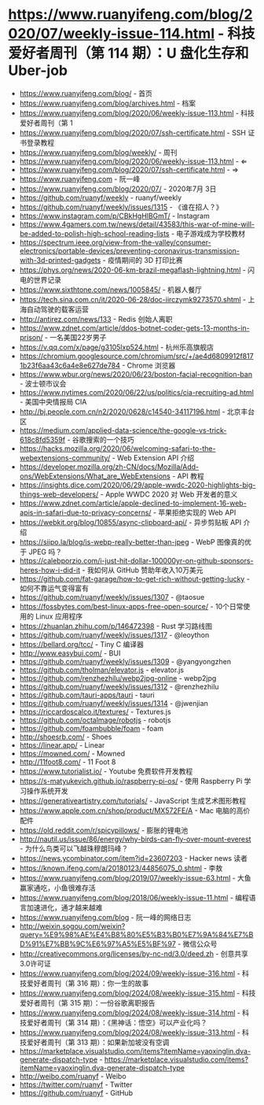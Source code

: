 # https://www.ruanyifeng.com/blog/2020/07/weekly-issue-114.html - 科技爱好者周刊（第 114 期）：U 盘化生存和 Uber-job

- https://www.ruanyifeng.com/blog/ - 首页
- https://www.ruanyifeng.com/blog/archives.html - 档案
- https://www.ruanyifeng.com/blog/2020/06/weekly-issue-113.html - 科技爱好者周刊（第 1
- https://www.ruanyifeng.com/blog/2020/07/ssh-certificate.html - SSH 证书登录教程
- https://www.ruanyifeng.com/blog/weekly/ - 周刊
- https://www.ruanyifeng.com/blog/2020/06/weekly-issue-113.html - ⇐
- https://www.ruanyifeng.com/blog/2020/07/ssh-certificate.html - ⇒
- https://www.ruanyifeng.com - 阮一峰
- https://www.ruanyifeng.com/blog/2020/07/ - 2020年7月 3日
- https://github.com/ruanyf/weekly - ruanyf/weekly
- https://github.com/ruanyf/weekly/issues/1315 - 《谁在招人？》
- https://www.instagram.com/p/CBkHgHlBGmT/ - Instagram
- https://www.4gamers.com.tw/news/detail/43583/this-war-of-mine-will-be-added-to-polish-high-school-reading-lists - 电子游戏成为学校教材
- https://spectrum.ieee.org/view-from-the-valley/consumer-electronics/portable-devices/preventing-coronavirus-transmission-with-3d-printed-gadgets - 疫情期间的 3D 打印比赛
- https://phys.org/news/2020-06-km-brazil-megaflash-lightning.html - 闪电的世界记录
- https://www.sixthtone.com/news/1005845/ - 机器人餐厅
- https://tech.sina.com.cn/it/2020-06-28/doc-iirczymk9273570.shtml - 上海自动驾驶的载客运营
- http://antirez.com/news/133 - Redis 创始人离职
- https://www.zdnet.com/article/ddos-botnet-coder-gets-13-months-in-prison/ - 一名美国22岁男子
- https://v.qq.com/x/page/g3105lxp524.html - 杭州乐高旗舰店
- https://chromium.googlesource.com/chromium/src/+/ae4d6809912f8171b23f6aa43c6a4e8e627de784 - Chrome 浏览器
- https://www.wbur.org/news/2020/06/23/boston-facial-recognition-ban - 波士顿市议会
- https://www.nytimes.com/2020/06/22/us/politics/cia-recruiting-ad.html - 美国中央情报局 CIA
- http://bj.people.com.cn/n2/2020/0628/c14540-34117196.html - 北京丰台区
- https://medium.com/applied-data-science/the-google-vs-trick-618c8fd5359f - 谷歌搜索的一个技巧
- https://hacks.mozilla.org/2020/06/welcoming-safari-to-the-webextensions-community/ - Web Extension API 介绍
- https://developer.mozilla.org/zh-CN/docs/Mozilla/Add-ons/WebExtensions/What_are_WebExtensions - API 教程
- https://insights.dice.com/2020/06/29/apple-wwdc-2020-highlights-big-things-web-developers/ - Apple WWDC 2020 对 Web 开发者的意义
- https://www.zdnet.com/article/apple-declined-to-implement-16-web-apis-in-safari-due-to-privacy-concerns/ - 苹果拒绝实现的 Web API
- https://webkit.org/blog/10855/async-clipboard-api/ - 异步剪贴板 API 介绍
- https://siipo.la/blog/is-webp-really-better-than-jpeg - WebP 图像真的优于 JPEG 吗？
- https://calebporzio.com/i-just-hit-dollar-100000yr-on-github-sponsors-heres-how-i-did-it - 我如何从 GitHub 赞助年收入10万美元
- https://github.com/fat-garage/how-to-get-rich-without-getting-lucky - 如何不靠运气变得富有
- https://github.com/ruanyf/weekly/issues/1307 - @taosue
- https://fossbytes.com/best-linux-apps-free-open-source/ - 10个日常使用的 Linux 应用程序
- https://zhuanlan.zhihu.com/p/146472398 - Rust 学习路线图
- https://github.com/ruanyf/weekly/issues/1317 - @leoython
- https://bellard.org/tcc/ - Tiny C 编译器
- http://www.easybui.com/ - BUI
- https://github.com/ruanyf/weekly/issues/1309 - @yangyongzhen
- https://github.com/tholman/elevator.js - elevator.js
- https://github.com/renzhezhilu/webp2jpg-online - webp2jpg
- https://github.com/ruanyf/weekly/issues/1312 - @renzhezhilu
- https://github.com/tauri-apps/tauri - tauri
- https://github.com/ruanyf/weekly/issues/1314 - @jwenjian
- https://riccardoscalco.it/textures/ - Textures.js
- https://github.com/octalmage/robotjs - robotjs
- https://github.com/foambubble/foam - foam
- http://shoesrb.com/ - Shoes
- https://linear.app/ - Linear
- https://mowned.com/ - Mowned
- http://11foot8.com/ - 11 Foot 8
- https://www.tutorialist.io/ - Youtube 免费软件开发教程
- https://s-matyukevich.github.io/raspberry-pi-os/ - 使用 Raspberry Pi 学习操作系统开发
- https://generativeartistry.com/tutorials/ - JavaScript 生成艺术图形教程
- https://www.apple.com.cn/shop/product/MX572FE/A - Mac 电脑的高价配件
- https://old.reddit.com/r/spicypillows/ - 膨胀的锂电池
- http://nautil.us/issue/86/energy/why-birds-can-fly-over-mount-everest - 为什么鸟类可以飞越珠穆朗玛峰？
- https://news.ycombinator.com/item?id=23607203 - Hacker news 读者
- https://known.ifeng.com/a/20180123/44856075_0.shtml - 李敖
- https://www.ruanyifeng.com/blog/2019/07/weekly-issue-63.html - 大鱼赢家通吃，小鱼很难存活
- https://www.ruanyifeng.com/blog/2018/06/weekly-issue-11.html - 编程语言加速进化，通才越来越难
- https://www.ruanyifeng.com/blog - 阮一峰的网络日志
- http://weixin.sogou.com/weixin?query=%E9%98%AE%E4%B8%80%E5%B3%B0%E7%9A%84%E7%BD%91%E7%BB%9C%E6%97%A5%E5%BF%97 - 微信公众号
- http://creativecommons.org/licenses/by-nc-nd/3.0/deed.zh - 创意共享3.0许可证
- https://www.ruanyifeng.com/blog/2024/09/weekly-issue-316.html - 科技爱好者周刊（第 316 期）：你一生的故事
- https://www.ruanyifeng.com/blog/2024/08/weekly-issue-315.html - 科技爱好者周刊（第 315 期）：一份谷歌离职报告
- https://www.ruanyifeng.com/blog/2024/08/weekly-issue-314.html - 科技爱好者周刊（第 314 期）：《黑神话：悟空》可以产业化吗？
- https://www.ruanyifeng.com/blog/2024/08/weekly-issue-313.html - 科技爱好者周刊（第 313 期）：如果新加坡没有空调
- https://marketplace.visualstudio.com/items?itemName=yaoxinglin.dva-generate-dispatch-type - https://marketplace.visualstudio.com/items?itemName=yaoxinglin.dva-generate-dispatch-type
- http://weibo.com/ruanyf - Weibo
- https://twitter.com/ruanyf - Twitter
- https://github.com/ruanyf - GitHub